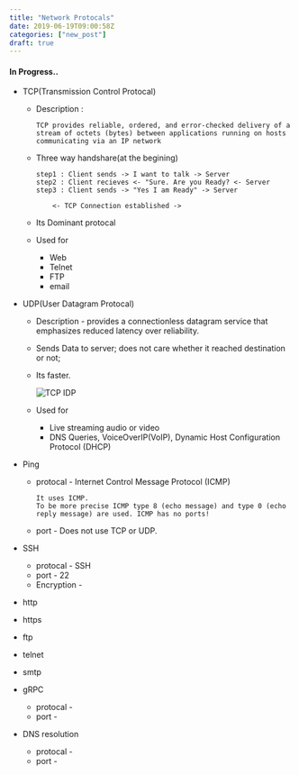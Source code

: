 ```yaml
---
title: "Network Protocals"
date: 2019-06-19T09:00:58Z
categories: ["new_post"]
draft: true
---
```


#### **In Progress..**
* TCP(Transmission Control Protocal)
    * Description :
    
        ``` 
        TCP provides reliable, ordered, and error-checked delivery of a stream of octets (bytes) between applications running on hosts communicating via an IP network
        ```
    * Three way handshare(at the begining)
        ```
        step1 : Client sends -> I want to talk -> Server
        step2 : Client recieves <- "Sure. Are you Ready? <- Server
        step3 : Client sends -> "Yes I am Ready" -> Server
        
            <- TCP Connection established ->
        ```
    * Its Dominant protocal
    * Used for
        * Web
        * Telnet
        * FTP
        * email
    
* UDP(User Datagram Protocal)
    * Description - provides a connectionless datagram service that emphasizes reduced latency over reliability. 
    * Sends Data to server; does not care whether it reached destination or not;
    * Its faster.

        ![TCP IDP](https://techtaste.me/img/Screenshot%20(4).png)
    * Used for 
        * Live streaming audio or video
        * DNS Queries, VoiceOverIP(VoIP),  Dynamic Host Configuration Protocol (DHCP)

* Ping
    * protocal -  Internet Control Message Protocol (ICMP)
    
        ```
        It uses ICMP. 
        To be more precise ICMP type 8 (echo message) and type 0 (echo reply message) are used. ICMP has no ports! 
        ```
    * port - Does not use TCP or UDP. 

* SSH
    * protocal - SSH
    * port - 22
    * Encryption -

* http
* https
* ftp
* telnet
* smtp

* gRPC
    * protocal -
    * port - 

* DNS resolution
    * protocal -
    * port - 
